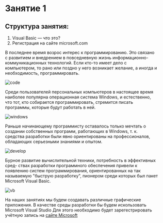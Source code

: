 # Занятие 1
## Структура занятия:
1) Visual Basic — что это?
2) Регистрация на сайте microsoft.com

В последнее время возрос интерес к программированию. Это связано с развитием
и внедрением в повседневную жизнь информационно-коммуникационных
технологий. Если кто-то имеет дело с компьютером, то рано или поздно
у него возникает желание, а иногда и необходимость, программировать.

![code](https://thumbor.forbes.com/thumbor/960x0/https%3A%2F%2Fspecials-images.forbesimg.com%2Fdam%2Fimageserve%2F1106530967%2F960x0.jpg%3Ffit%3Dscale)

Среди пользователей персональных компьютеров в настоящее время наиболее
популярна операционная система Windows, и естественно, что тот, кто
собирается программировать, стремится писать программы, которые будут
работать в ней.

![windows](https://akket.com/wp-content/uploads/2018/08/Windows-10-Update.jpg)

Раньше начинающему программисту оставалось только мечтать о создании
собственных программ, работающих в Windows, т. к. средства разработки
были явно ориентированы на профессионалов, обладающих серьезными знаниями и опытом.

![develop](https://streaminfotech.com/wp-content/uploads/2018/01/IMG_04012018_1709071_0.png)

Бурное развитие вычислительной техники, потребность в эффективных сред-
ствах разработки программного обеспечения привели к появлению систем
программирования, ориентированных на так называемую "быструю разработку",
пионером среди которых был пакет Microsoft Visual Basic.

![vb](https://fiverr-res.cloudinary.com/images/t_main1,q_auto,f_auto/gigs/102824707/original/44e26dba75311cc16e35247edde74cdef6fe5d30/help-you-learn-the-visual-basic-language.png)

На наших занятиях мы будем создавать различные графические приложения. В качестве среды разработки бы будем искользовать Microsoft Visual Studio
Для этого необходимо будет зарегестрировать учётную запись на [сайте Microsoft](https://www.microsoft.com/ru-ru)